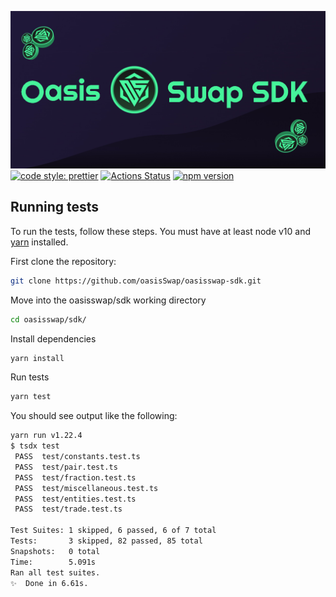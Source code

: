 ![OasisSwapSdk](https://github.com/OasisSwap/OasisSwap-Sdk/blob/master/OasisSwapSdk.jpg)
[![code style: prettier](https://img.shields.io/badge/code_style-prettier-ff69b4.svg?style=flat-square)](https://github.com/prettier/prettier)
[![Actions Status](https://github.com/oasisSwap/oasisswap-sdk/workflows/CI/badge.svg)](https://github.com/oasisSwap/oasisswap/sdk)
[![npm version](https://img.shields.io/npm/v/@oasisswap/sdk/latest.svg)](https://www.npmjs.com/package/@oasisswap/sdk)

## Running tests

To run the tests, follow these steps. You must have at least node v10 and [yarn](https://yarnpkg.com/) installed.

First clone the repository:

```sh
git clone https://github.com/oasisSwap/oasisswap-sdk.git
```

Move into the oasisswap/sdk working directory

```sh
cd oasisswap/sdk/
```

Install dependencies

```sh
yarn install
```

Run tests

```sh
yarn test
```

You should see output like the following:

```sh
yarn run v1.22.4
$ tsdx test
 PASS  test/constants.test.ts
 PASS  test/pair.test.ts
 PASS  test/fraction.test.ts
 PASS  test/miscellaneous.test.ts
 PASS  test/entities.test.ts
 PASS  test/trade.test.ts

Test Suites: 1 skipped, 6 passed, 6 of 7 total
Tests:       3 skipped, 82 passed, 85 total
Snapshots:   0 total
Time:        5.091s
Ran all test suites.
✨  Done in 6.61s.
```
